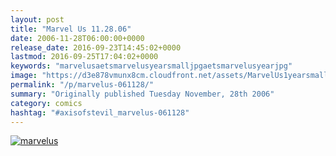 ```yaml
---
layout: post
title: "Marvel Us 11.28.06"
date: 2006-11-28T06:00:00+0000
release_date: 2016-09-23T14:45:02+0000
lastmod: 2016-09-25T17:04:02+0000
keywords: "marvelusaetsmarvelusyearsmalljpgaetsmarvelusyearjpg"
image: "https://d3e878vmunx8cm.cloudfront.net/assets/MarvelUs1yearsmall.jpg"
permalink: "/p/marvelus-061128/"
summary: "Originally published Tuesday November, 28th 2006"
category: comics
hashtag: "#axisofstevil_marvelus-061128"
---
```


[![marvelus](https://d3e878vmunx8cm.cloudfront.net/assets/MarvelUs1yearsmall.jpg)](https://d3e878vmunx8cm.cloudfront.net/assets/MarvelUs1year.jpg)

